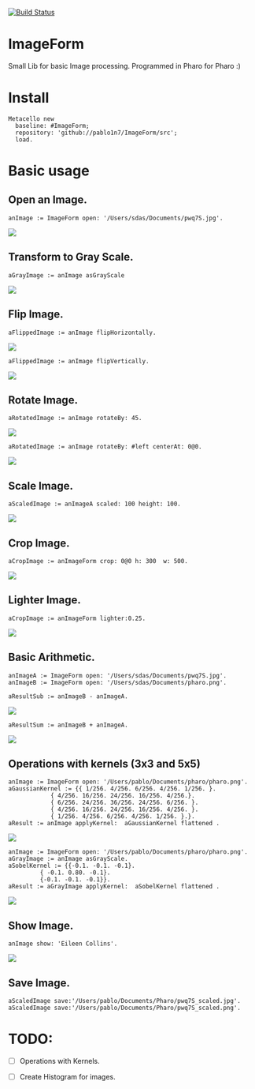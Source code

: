 [![Build Status](https://travis-ci.org/pablo1n7/ImageForm.svg?branch=master)](https://travis-ci.org/pablo1n7/ImageForm)

# ImageForm

Small Lib for basic Image processing. Programmed in Pharo for Pharo :) 

# Install

```smalltalk
Metacello new
  baseline: #ImageForm;
  repository: 'github://pablo1n7/ImageForm/src';
  load.
```

# Basic usage

## Open an Image.

```smalltalk
anImage := ImageForm open: '/Users/sdas/Documents/pwq7S.jpg'.
```
![](https://raw.githubusercontent.com/pablo1n7/ImageForm/master/examples/pwq7S.jpg)

## Transform to Gray Scale.
```smalltalk
aGrayImage := anImage asGrayScale
```
![](https://raw.githubusercontent.com/pablo1n7/ImageForm/master/examples/pwq7S_gray.jpg)


## Flip Image.
```smalltalk
aFlippedImage := anImage flipHorizontally.
```
![](https://raw.githubusercontent.com/pablo1n7/ImageForm/master/examples/pwq7S_flipHorizontally.jpg)

```smalltalk
aFlippedImage := anImage flipVertically.
```
![](https://raw.githubusercontent.com/pablo1n7/ImageForm/master/examples/pwq7S_flipVertically.jpg)


## Rotate Image.
```smalltalk
aRotatedImage := anImage rotateBy: 45.
```
![](https://raw.githubusercontent.com/pablo1n7/ImageForm/master/examples/pwq7S_rotated45.jpg)

```smalltalk
aRotatedImage := anImage rotateBy: #left centerAt: 0@0. 
```
![](https://raw.githubusercontent.com/pablo1n7/ImageForm/master/examples/pwq7S_rotatedLeft.jpg)


## Scale Image.
```smalltalk
aScaledImage := anImageA scaled: 100 height: 100. 
```
![](https://raw.githubusercontent.com/pablo1n7/ImageForm/master/examples/pwq7S_scaled.jpg)


## Crop Image.
```smalltalk
aCropImage := anImageForm crop: 0@0 h: 300  w: 500.
```
![](https://raw.githubusercontent.com/pablo1n7/ImageForm/master/examples/pwq7S_crop.jpg)

## Lighter Image.
```smalltalk
aCropImage := anImageForm lighter:0.25.
```
![](https://raw.githubusercontent.com/pablo1n7/ImageForm/master/examples/pwq7S_lighter.jpg)

## Basic Arithmetic.
```smalltalk
anImageA := ImageForm open: '/Users/sdas/Documents/pwq7S.jpg'.
anImageB := ImageForm open: '/Users/sdas/Documents/pharo.png'.

aResultSub := anImageB - anImageA.
```
![](https://raw.githubusercontent.com/pablo1n7/ImageForm/master/examples/pwq7S_sub.png)

```smalltalk
aResultSum := anImageB + anImageA.
```
![](https://raw.githubusercontent.com/pablo1n7/ImageForm/master/examples/pwq7S_sum.png)

## Operations with kernels (3x3 and 5x5)

```smalltalk
anImage := ImageForm open: '/Users/pablo/Documents/pharo/pharo.png'.
aGaussianKernel := {{ 1/256. 4/256. 6/256. 4/256. 1/256. }. 
		    { 4/256. 16/256. 24/256. 16/256. 4/256.}. 
		    { 6/256. 24/256. 36/256. 24/256. 6/256. }. 
		    { 4/256. 16/256. 24/256. 16/256. 4/256. }. 
		    { 1/256. 4/256. 6/256. 4/256. 1/256. }.}.
aResult := anImage applyKernel:  aGaussianKernel flattened .
```
![](https://raw.githubusercontent.com/pablo1n7/ImageForm/master/examples/pwq7S_gaussian.png)

```smalltalk
anImage := ImageForm open: '/Users/pablo/Documents/pharo/pharo.png'.
aGrayImage := anImage asGrayScale.
aSobelKernel := {{-0.1. -0.1. -0.1}. 
		 { -0.1. 0.80. -0.1}. 
		 {-0.1. -0.1. -0.1}}.
aResult := aGrayImage applyKernel:  aSobelKernel flattened .
```
![](https://raw.githubusercontent.com/pablo1n7/ImageForm/master/examples/pharo_sobel.png)



## Show Image.
```smalltalk
anImage show: 'Eileen Collins'.
```
![](https://raw.githubusercontent.com/pablo1n7/ImageForm/master/examples/show.jpg)

## Save Image.
```smalltalk
aScaledImage save:'/Users/pablo/Documents/Pharo/pwq7S_scaled.jpg'.
aScaledImage save:'/Users/pablo/Documents/Pharo/pwq7S_scaled.png'.
```


# TODO: 
* [ ] Operations with Kernels.
* [ ] Create Histogram for images.

